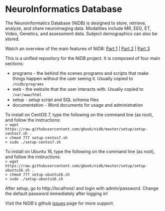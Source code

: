 # NeuroInformatics Database

The Neuroinformatics Database (NiDB) is designed to store, retrieve, analyze, and share neuroimaging data. Modalities include MR, EEG, ET, Video, Genetics, and assessment data. Subject demographics can also be stored.

Watch an overview of the main features of NiDB: <a href="https://youtu.be/tOX7VamHGvM">Part 1</a> | <a href="https://youtu.be/dX11HRj_kEs">Part 2</a> | <a href="https://youtu.be/aovrq-oKO-M">Part 3</a>

This is a unified repository for the NiDB project. It is composed of four main sections:

* programs - the behind the scenes programs and scripts that make things happen without the user seeing it. Usually copied to `/nidb/programs`
* web - the website that the user interacts with. Usually copied to `/var/www/html`
* setup - setup script and SQL schema files
* documentation - Word documents for usage and administration

To install on CentOS 7, type the following on the command line (as root), and follow the instructions:<br>
`> wget https://raw.githubusercontent.com/gbook/nidb/master/setup/setup-centos7.sh .`<br>
`> chmod 777 setup-centos7.sh`<br>
`> sudo ./setup-centos7.sh`

To install on Ubuntu 16, type the following on the command line (as root), and follow the instructions:<br>
`> wget https://raw.githubusercontent.com/gbook/nidb/master/setup/setup-ubuntu16.sh .`<br>
`> chmod 777 setup-ubuntu16.sh`<br>
`> sudo ./setup-ubuntu16.sh`

After setup, go to http://localhost/ and login with admin/password. Change the default password immediately after logging in!

Visit the NiDB's github <a href="https://github.com/gbook/nidb/issues">issues</a> page for more support.

